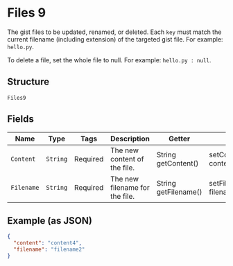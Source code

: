 
# Files 9

The gist files to be updated, renamed, or deleted. Each `key` must match the current filename
(including extension) of the targeted gist file. For example: `hello.py`.

To delete a file, set the whole file to null. For example: `hello.py : null`.

## Structure

`Files9`

## Fields

| Name | Type | Tags | Description | Getter | Setter |
|  --- | --- | --- | --- | --- | --- |
| `Content` | `String` | Required | The new content of the file. | String getContent() | setContent(String content) |
| `Filename` | `String` | Required | The new filename for the file. | String getFilename() | setFilename(String filename) |

## Example (as JSON)

```json
{
  "content": "content4",
  "filename": "filename2"
}
```

